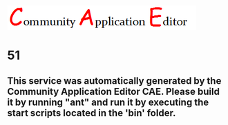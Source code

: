 ![CAE](https://github.com/PhilCAEOrg/CAE-Deployment-Temp/blob/master/microservice-51/img/logo.png)  

51
===================


This service was automatically generated by the Community Application Editor CAE. Please build it by running "ant" and run it by executing the start scripts located in the 'bin' folder.
---------------
